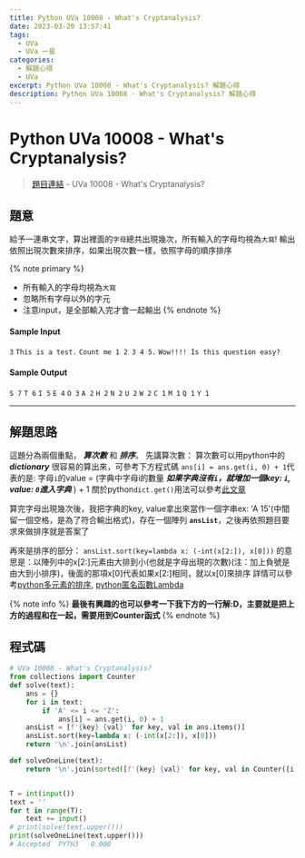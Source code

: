 ```yaml
---
title: Python UVa 10008 - What's Cryptanalysis?
date: 2023-03-20 13:57:41
tags:
  - UVa
  - UVa 一星
categories:
  - 解題心得
  - UVa
excerpt: Python UVa 10008 - What's Cryptanalysis? 解題心得
description: Python UVa 10008 - What's Cryptanalysis? 解題心得
---
```

# Python UVa 10008 - What's Cryptanalysis?

>[題目連結](https://onlinejudge.org/index.php?option=onlinejudge&Itemid=8&category=12&page=show_problem&problem=949) - UVa 10008 - What's Cryptanalysis?



## 題意
給予一連串文字，算出裡面的`字母`總共出現幾次，所有輸入的字母均視為`大寫`!
輸出依照出現次數來排序，如果出現次數一樣，依照字母的順序排序

{% note primary %}
 - 所有輸入的字母均視為`大寫`
 - 忽略所有字母以外的字元
 - 注意input，是全部輸入完才會一起輸出
{% endnote %}

#### Sample Input 
`3`
`This is a test.`
`Count me 1 2 3 4 5.`
`Wow!!!! Is this question easy?`

#### Sample Output 
`S 7`
`T 6`
`I 5`
`E 4`
`O 3`
`A 2`
`H 2`
`N 2`
`U 2`
`W 2`
`C 1`
`M 1`
`Q 1`
`Y 1`

---
## 解題思路
這題分為兩個重點， ***算次數*** 和 ***排序***。
先講算次數：
算次數可以用python中的 ***dictionary*** 很容易的算出來，可參考下方程式碼
`ans[i] = ans.get(i, 0) + 1`代表的是: 字母`i`的value = (字典中字母i的數量 ***如果字典沒有`i`，就增加一個key: `i`, value: `0`進入字典*** ) + 1
關於python`dict.get()`用法可以參考[此文章](https://www.w3schools.com/python/ref_dictionary_get.asp)

算完字母出現幾次後，我把字典的key, value拿出來當作一個字串ex: 'A 15'(中間留一個空格，是為了符合輸出格式)，存在一個陣列 **`ansList`**，之後再依照題目要求來做排序就是答案了

再來是排序的部分：
`ansList.sort(key=lambda x: (-int(x[2:]), x[0]))` 的意思是：以陣列中的x[2:]元素由大排到小(也就是字母出現的次數)(注：加上負號是由大到小排序)，後面的那項x[0]代表如果x[2:]相同，就以x[0]來排序
詳情可以參考[python多元素的排序](https://stackoverflow.com/questions/4233476/sort-a-list-by-multiple-attributes), [python匿名函數Lambda](https://www.w3schools.com/python/python_lambda.asp)

{% note info %}
**最後有興趣的也可以參考一下我下方的一行解:D，主要就是把上方的過程和在一起，需要用到Counter函式**
{% endnote %}

## 程式碼
```python
# UVa 10008 - What's Cryptanalysis?
from collections import Counter
def solve(text):
    ans = {}
    for i in text:
        if 'A' <= i <= 'Z':
            ans[i] = ans.get(i, 0) + 1
    ansList = [f'{key} {val}' for key, val in ans.items()]
    ansList.sort(key=lambda x: (-int(x[2:]), x[0]))
    return '\n'.join(ansList)

def solveOneLine(text):
    return '\n'.join(sorted([f'{key} {val}' for key, val in Counter([i for i in text if 'A' <= i <= 'Z']).items()], key=lambda x: (-int(x[2:]), x[0])))


T = int(input())
text = ''
for t in range(T):
    text += input()
# print(solve(text.upper()))
print(solveOneLine(text.upper()))
# Accepted	PYTH3	0.000
```